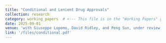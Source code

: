 ```yaml
---
title: "Conditional and Lenient Drug Approvals"
collection: research
category: working_papers  # <--- This file is in the "Working Papers" group
date: 2025-09-01
venue: 'with Giuseppe Lopomo, David Ridley, and Peng Sun, under review at <i>Management Science</i>'
link: '/files/conditional.pdf'
---
```

